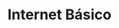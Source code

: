 ---
layout: category
taxonomy: Internet-Basico
entries_layout: grid
title: Internet Básico
excerpt: "Artículos relativos al servidor Apache y cómo poder sacarle el máximo partido a sus configuraciones para tener un servidor web optimizado"
image:
  path: /images/covers/internet-basico.webp
  thumbnail: /images/covers/internet-basico.webp
  caption: Fotografía de [rawpixel-com](https://www.freepik.es/autor/rawpixel-com)
search: false
---
